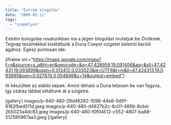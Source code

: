 ```yaml
---
title: "Extrém blogolás"
date: "2009-01-11"
tags: 
  - "személyes"
---
```


Extrém bologolás rovatunkban ma a jégen blogolást mutatjuk be Önöknek. Tegnap tesómékkal kisétáltunk a Duna Csepel szigetet keletről kerülő ágához. Egész pontosan ide:

[iframe src="https://maps.google.com/maps?f=q&source=s_q&hl=en&geocode=&q=47.428959,19.091406&aq=&sll=47.42431,19.093899&sspn=0.012412,0.033023&ie=UTF8&t=m&ll=47.424313,19.093895&spn=0.027874,0.054846&z=14&output=embed"]

Itt készültek az alábbi képek. Amint látható a Duna teljesen be van fagyva, így száraz lábbal sétáltunk át a szigetre.

[gallery]
  images/p-640-480-29d46282-1098-44e8-9d91-8162fbed511d.jpeg
  images/p-640-480-d4827b2c-6c01-486b-8cbd-2b5023a4dc83.jpeg
  images/p-640-480-f0f04512-c552-4807-ba88-512595967aa3.jpeg
[/gallery]
